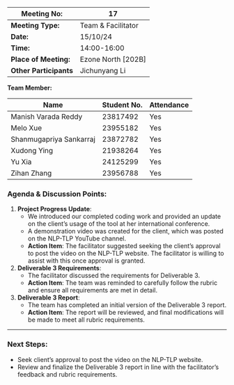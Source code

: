 | **Meeting No:** | 17 |
| --- | --- |
| **Meeting Type:** | Team & Facilitator |
| **Date:** | 15/10/24 |
| **Time:** | 14:00-16:00 |
| **Place of Meeting:** | Ezone North [202B] |
| **Other Participants** | Jichunyang Li |

**Team Member:**

| **Name** | **Student No.** | **Attendance** |
| --- | --- | --- |
| Manish Varada Reddy | 23817492 | Yes |
| Melo Xue | 23955182 | Yes |
| Shanmugapriya Sankarraj | 23872782 | Yes |
| Xudong Ying | 21938264 | Yes |
| Yu Xia | 24125299 | Yes |
| Zihan Zhang | 23956788 | Yes |

### **Agenda & Discussion Points:**

1. **Project Progress Update**:
    - We  introduced our completed coding work and provided an update on the client’s usage of the tool at her international conference.
    - A demonstration video was created for the client, which was posted on the NLP-TLP YouTube channel.
    - **Action Item**: The facilitator suggested seeking the client’s approval to post the video on the NLP-TLP website. The facilitator is willing to assist with this once approval is granted.
2. **Deliverable 3 Requirements**:
    - The facilitator discussed the requirements for Deliverable 3.
    - **Action Item**: The team was reminded to carefully follow the rubric and ensure all requirements are met in detail.
3. **Deliverable 3 Report**:
    - The team has completed an initial version of the Deliverable 3 report.
    - **Action Item**: The report will be reviewed, and final modifications will be made to meet all rubric requirements.

---

### **Next Steps**:

- Seek client’s approval to post the video on the NLP-TLP website.
- Review and finalize the Deliverable 3 report in line with the facilitator’s feedback and rubric requirements.